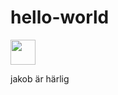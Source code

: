 <h1>hello-world</h1>
<img src="https://media.giphy.com/media/vFKqnCdLPNOKc/giphy.gif" width="40" height="40" />
<p>jakob är härlig</p>
